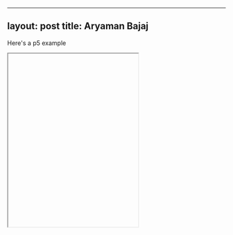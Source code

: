 
---
layout: post
title: Aryaman Bajaj
---

Here's a p5 example

<iframe data-src='/p5/second' style='height: 400px'></iframe>
